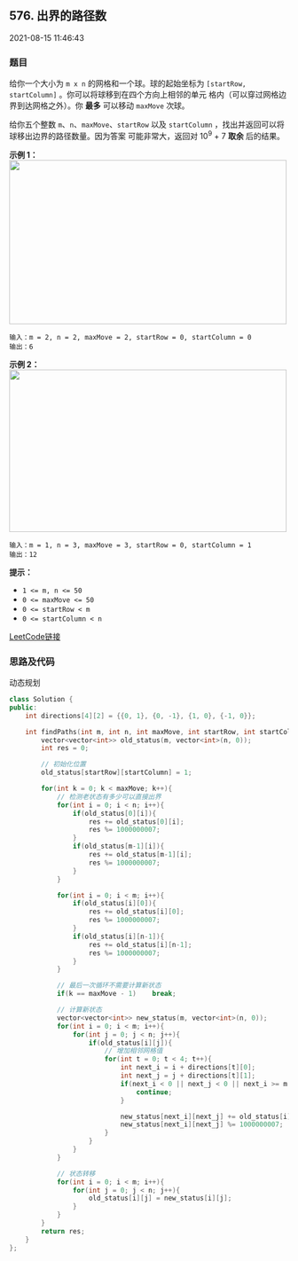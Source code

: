 ## 576. 出界的路径数

2021-08-15 11:46:43

### 题目

给你一个大小为 ``m x n`` 的网格和一个球。球的起始坐标为 ``[startRow, startColumn]`` 。你可以将球移到在四个方向上相邻的单元
格内（可以穿过网格边界到达网格之外）。你 **最多** 可以移动 ``maxMove`` 次球。

给你五个整数 ``m``、``n``、``maxMove``、``startRow`` 以及 ``startColumn`` ，找出并返回可以将球移出边界的路径数量。因为答案
可能非常大，返回对 10<sup>9</sup> + 7 **取余** 后的结果。



**示例 1：**
<img alt="" src="https://assets.leetcode.com/uploads/2021/04/28/out_of_boundary_paths_1.png" style="width: 500px; height: 
296px;" />

```
输入：m = 2, n = 2, maxMove = 2, startRow = 0, startColumn = 0
输出：6
```

**示例 2：**
<img alt="" src="https://assets.leetcode.com/uploads/2021/04/28/out_of_boundary_paths_2.png" style="width: 500px; height: 
293px;" />

```
输入：m = 1, n = 3, maxMove = 3, startRow = 0, startColumn = 1
输出：12
```



**提示：**


- ``1 <= m, n <= 50``
- ``0 <= maxMove <= 50``
- ``0 <= startRow < m``
- ``0 <= startColumn < n``



[LeetCode链接](https://leetcode-cn.com/problems/out-of-boundary-paths/)

### 思路及代码

动态规划

```cpp
class Solution {
public:
    int directions[4][2] = {{0, 1}, {0, -1}, {1, 0}, {-1, 0}};

    int findPaths(int m, int n, int maxMove, int startRow, int startColumn) {
        vector<vector<int>> old_status(m, vector<int>(n, 0));
        int res = 0;

        // 初始化位置
        old_status[startRow][startColumn] = 1;

        for(int k = 0; k < maxMove; k++){
            // 检测老状态有多少可以直接出界
            for(int i = 0; i < n; i++){
                if(old_status[0][i]){
                    res += old_status[0][i];
                    res %= 1000000007;    
                }
                if(old_status[m-1][i]){
                    res += old_status[m-1][i];
                    res %= 1000000007;
                }
            }

            for(int i = 0; i < m; i++){
                if(old_status[i][0]){
                    res += old_status[i][0];
                    res %= 1000000007;
                }
                if(old_status[i][n-1]){
                    res += old_status[i][n-1];
                    res %= 1000000007;
                }
            }

            // 最后一次循环不需要计算新状态
            if(k == maxMove - 1)    break;

            // 计算新状态
            vector<vector<int>> new_status(m, vector<int>(n, 0));
            for(int i = 0; i < m; i++){
                for(int j = 0; j < n; j++){
                    if(old_status[i][j]){
                        // 增加相邻网格值
                        for(int t = 0; t < 4; t++){
                            int next_i = i + directions[t][0];
                            int next_j = j + directions[t][1];
                            if(next_i < 0 || next_j < 0 || next_i >= m || next_j >= n){
                                continue;
                            }

                            new_status[next_i][next_j] += old_status[i][j];
                            new_status[next_i][next_j] %= 1000000007;
                        }
                    }
                }
            }

            // 状态转移
            for(int i = 0; i < m; i++){
                for(int j = 0; j < n; j++){
                    old_status[i][j] = new_status[i][j];
                }
            }
        }
        return res;
    }
};
```